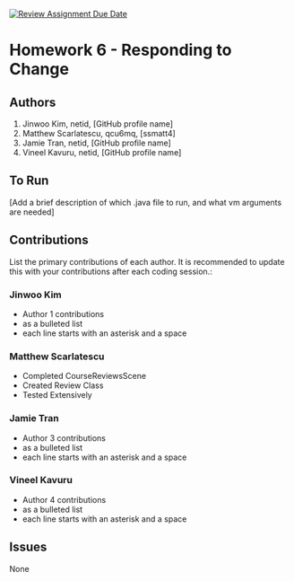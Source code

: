 [![Review Assignment Due Date](https://classroom.github.com/assets/deadline-readme-button-24ddc0f5d75046c5622901739e7c5dd533143b0c8e959d652212380cedb1ea36.svg)](https://classroom.github.com/a/DC1SF4uZ)
# Homework 6 - Responding to Change

## Authors
1) Jinwoo Kim, netid, [GitHub profile name]
2) Matthew Scarlatescu, qcu6mq, [ssmatt4]
3) Jamie Tran, netid, [GitHub profile name]
4) Vineel Kavuru, netid, [GitHub profile name]

## To Run

[Add a brief description of which .java file to run, and what vm arguments are needed]

## Contributions

List the primary contributions of each author. It is recommended to update this with your contributions after each coding session.:

### Jinwoo Kim

* Author 1 contributions
* as a bulleted list
* each line starts with an asterisk and a space

### Matthew Scarlatescu

* Completed CourseReviewsScene
* Created Review Class
* Tested Extensively

### Jamie Tran

* Author 3 contributions
* as a bulleted list
* each line starts with an asterisk and a space

### Vineel Kavuru

* Author 4 contributions
* as a bulleted list
* each line starts with an asterisk and a space

## Issues
None

